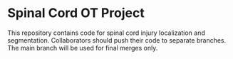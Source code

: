 # Spinal Cord OT Project

This repository contains code for spinal cord injury localization and segmentation. Collaborators should push their code to separate branches. The main branch will be used for final merges only.